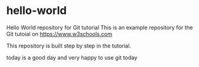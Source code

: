 # hello-world
Hello World repository for Git tutorial
This is an example repository for the Git tutoial on https://www.w3schools.com

This repository is built step by step in the tutorial.

today is a good day and very happy to use git today
